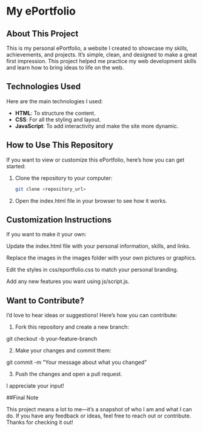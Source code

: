 # My ePortfolio

## About This Project
This is my personal ePortfolio, a website I created to showcase my skills, achievements, and projects. It’s simple, clean, and designed to make a great first impression. This project helped me practice my web development skills and learn how to bring ideas to life on the web.

## Technologies Used
Here are the main technologies I used:
- **HTML**: To structure the content.
- **CSS**: For all the styling and layout.
- **JavaScript**: To add interactivity and make the site more dynamic.

## How to Use This Repository
If you want to view or customize this ePortfolio, here’s how you can get started:  
1. Clone the repository to your computer:  
   ```bash
   git clone <repository_url>

2. Open the index.html file in your browser to see how it works.


## Customization Instructions

If you want to make it your own:

Update the index.html file with your personal information, skills, and links.

Replace the images in the images folder with your own pictures or graphics.

Edit the styles in css/eportfolio.css to match your personal branding.

Add any new features you want using js/script.js.


## Want to Contribute?

I’d love to hear ideas or suggestions! Here’s how you can contribute:

1. Fork this repository and create a new branch:

git checkout -b your-feature-branch


2. Make your changes and commit them:

git commit -m "Your message about what you changed"


3. Push the changes and open a pull request.



I appreciate your input!

##Final Note

This project means a lot to me—it’s a snapshot of who I am and what I can do. If you have any feedback or ideas, feel free to reach out or contribute. Thanks for checking it out!
